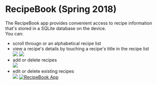 # RecipeBook (Spring 2018)
The RecipeBook app provides convenient access to recipe information that's stored in a SQLite database on the device.\
You can:
- scroll througn or an alphabetical recipe list
- view a recipe's details by touching a recipe's title in the recipe list\
          ![](https://i.imgur.com/8LHzouB.jpg) ![](https://media.giphy.com/media/TKq13FJBObto5DMOCN/giphy.gif)
- add or delete recipes\
          ![](https://i.imgur.com/FuwFqyh.jpg)
- edit or delete existing recipes\
          ![](https://i.imgur.com/ns0Yrvz.jpg)
[![RecipeBook App](https://i.imgur.com/yj1hp5Z.jpg)](https://www.youtube.com/watch?v=lWnNNlHOYjY)
